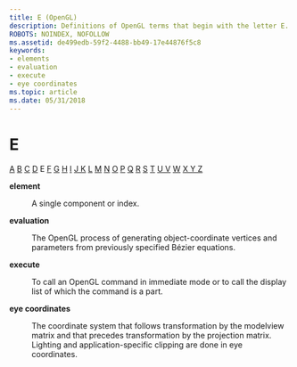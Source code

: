 ```yaml
---
title: E (OpenGL)
description: Definitions of OpenGL terms that begin with the letter E.
ROBOTS: NOINDEX, NOFOLLOW
ms.assetid: de499edb-59f2-4488-bb49-17e44876f5c8
keywords:
- elements
- evaluation
- execute
- eye coordinates
ms.topic: article
ms.date: 05/31/2018
---
```


# E

[A](a.md) [B](b.md) [C](c.md) [D](d.md) E [F](f.md) [G](g.md) [H](h.md) [I](i.md) [J K](jk.md) [L](l.md) [M](m.md) [N](n.md) [O](o.md) [P](p.md) [Q](q.md) [R](r.md) [S](s.md) [T](t.md) [U V](u-v.md) [W](w.md) [X Y Z](x-y-z.md)

<dl> <dt>

<span id="opengl_element"></span><span id="OPENGL_ELEMENT"></span>**element**
</dt> <dd>

A single component or index.

</dd> <dt>

<span id="opengl_evaluation"></span><span id="OPENGL_EVALUATION"></span>**evaluation**
</dt> <dd>

The OpenGL process of generating object-coordinate vertices and parameters from previously specified Bézier equations.

</dd> <dt>

<span id="opengl_execute"></span><span id="OPENGL_EXECUTE"></span>**execute**
</dt> <dd>

To call an OpenGL command in immediate mode or to call the display list of which the command is a part.

</dd> <dt>

<span id="opengl_eye_coordinates"></span><span id="OPENGL_EYE_COORDINATES"></span>**eye coordinates**
</dt> <dd>

The coordinate system that follows transformation by the modelview matrix and that precedes transformation by the projection matrix. Lighting and application-specific clipping are done in eye coordinates.

</dd> </dl>

 

 




